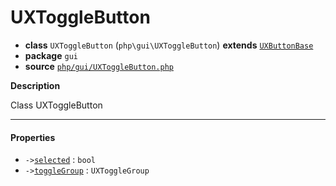 # UXToggleButton

- **class** `UXToggleButton` (`php\gui\UXToggleButton`) **extends** [`UXButtonBase`](api-docs/classes/php/gui/UXButtonBase.md)
- **package** `gui`
- **source** [`php/gui/UXToggleButton.php`](./src/main/resources/JPHP-INF/sdk/php/gui/UXToggleButton.php)

**Description**

Class UXToggleButton

---

#### Properties

- `->`[`selected`](#prop-selected) : `bool`
- `->`[`toggleGroup`](#prop-togglegroup) : `UXToggleGroup`